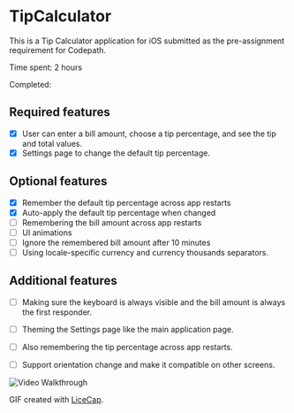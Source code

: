 # TipCalculator

This is a Tip Calculator application for iOS submitted as the pre-assignment requirement for Codepath.

Time spent: 2 hours

Completed:

## Required features
* [x] User can enter a bill amount, choose a tip percentage, and see the tip and total values.
* [x] Settings page to change the default tip percentage.

## Optional features
* [x] Remember the default tip percentage across app restarts
* [x] Auto-apply the default tip percentage when changed
* [ ] Remembering the bill amount across app restarts
* [ ] UI animations
* [ ] Ignore the remembered bill amount after 10 minutes
* [ ] Using locale-specific currency and currency thousands separators.

## Additional features
* [ ] Making sure the keyboard is always visible and the bill amount is always the first responder.
* [ ] Theming the Settings page like the main application page.
* [ ] Also remembering the tip percentage across app restarts.
* [ ] Support orientation change and make it compatible on other screens.


![Video Walkthrough](tippsie_demo.gif)

GIF created with [LiceCap](http://www.cockos.com/licecap/).
